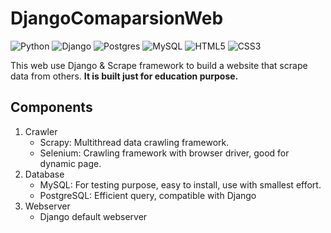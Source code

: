 # DjangoComaparsionWeb

![Python](https://img.shields.io/badge/python-3670A0?style=for-the-badge&logo=python&logoColor=ffdd54)
![Django](https://img.shields.io/badge/django-%23092E20.svg?style=for-the-badge&logo=django&logoColor=white)
![Postgres](https://img.shields.io/badge/postgres-%23316192.svg?style=for-the-badge&logo=postgresql&logoColor=white)
![MySQL](https://img.shields.io/badge/mysql-%2300f.svg?style=for-the-badge&logo=mysql&logoColor=white)
![HTML5](https://img.shields.io/badge/html5-%23E34F26.svg?style=for-the-badge&logo=html5&logoColor=white)
![CSS3](https://img.shields.io/badge/css3-%231572B6.svg?style=for-the-badge&logo=css3&logoColor=white)

This web use Django & Scrape framework to build a website that scrape data from others. **It is built just for education purpose.**
## Components
1. Crawler
    * Scrapy: Multithread data crawling framework.
    * Selenium: Crawling framework with browser driver, good for dynamic page.
2. Database
    * MySQL: For testing purpose, easy to install, use with smallest effort.
    * PostgreSQL: Efficient query, compatible with Django
3. Webserver
    * Django default webserver